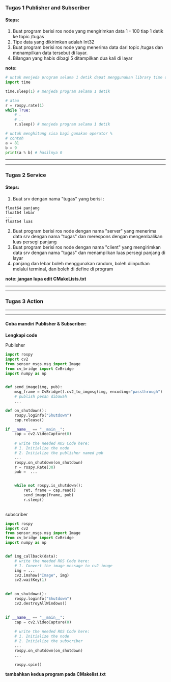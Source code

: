 ### Tugas 1 Publisher and Subscriber
#### Steps:
1. Buat program berisi ros node yang mengirimkan data 1 - 100 tiap 1 detik ke topic /tugas 
2. Tipe data yang dikirimkan adalah Int32
3. Buat program berisi ros node yang menerima data dari topic /tugas dan menampilkan data tersebut di layar.
4. Bilangan yang habis dibagi 5 ditampilkan dua kali di layar

**note:** 
```python
# untuk menjeda program selama 1 detik dapat menggunakan library time dan juga rospy.rate()
import time 

time.sleep(1) # menjeda program selama 1 detik

# atau
r = rospy.rate(1)
while True:
    # .
    # ..
    r.sleep() # menjeda program selama 1 detik

# untuk menghitung sisa bagi gunakan operator %
# contoh
a = 81
b = 9
print(a % b) # hasilnya 0
```


---
---




### Tugas 2 Service
#### Steps:
1. Buat srv dengan nama "tugas" yang berisi :
```
float64 panjang
float64 lebar
---
float64 luas
```
2. Buat program berisi ros node dengan nama "server" yang menerima data srv dengan nama "tugas" dan merespons dengan mengembalikan luas persegi panjang
3. Buat program berisi ros node dengan nama "client" yang mengirimkan data srv dengan nama "tugas" dan menampilkan luas persegi panjang di layar
4. panjang dan lebar boleh menggunakan random, boleh diinputkan melalui terminal, dan boleh di define di program

**note: jangan lupa edit CMakeLists.txt** 

---
---

### Tugas 3 Action 


---
---


#### Coba mandiri Publisher & Subscriber:
**Lengkapi code**

Publisher
```python
import rospy
import cv2 
from sensor_msgs.msg import Image
from cv_bridge import CvBridge
import numpy as np


def send_image(img, pub):
    msg_frame = CvBridge().cv2_to_imgmsg(img, encoding="passthrough")
    # publish pesan dibawah
    ...

def on_shutdown():
    rospy.loginfo("Shutdown")
    cap.release()

if __name__ == "__main__":
    cap = cv2.VideoCapture(0)
    
    # write the needed ROS Code here:
    # 1. Initialize the node
    # 2. Initialize the publisher named pub
    ...
    rospy.on_shutdown(on_shutdown)
    r = rospy.Rate(30)
    pub =  ...


    while not rospy.is_shutdown():
        ret, frame = cap.read()
        send_image(frame, pub)
        r.sleep()
    
```

subscriber
```python
import rospy
import cv2 
from sensor_msgs.msg import Image
from cv_bridge import CvBridge
import numpy as np


def img_callback(data):
    # write the needed ROS Code here:
    # 1. Convert the image message to cv2 image 
    img = ...
    cv2.imshow("Image", img)
    cv2.waitKey(1)
    

def on_shutdown():
    rospy.loginfo("Shutdown")
    cv2.destroyAllWindows()
    

if __name__ == "__main__":
    cap = cv2.VideoCapture(0)
    
    # write the needed ROS Code here:
    # 1. Initialize the node
    # 2. Initialize the subscriber
    ...
    rospy.on_shutdown(on_shutdown)
    ...

    rospy.spin()
```
**tambahkan kedua program pada CMakelist.txt**
